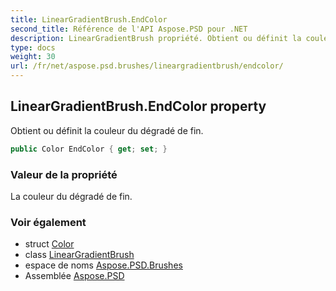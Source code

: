 ```yaml
---
title: LinearGradientBrush.EndColor
second_title: Référence de l'API Aspose.PSD pour .NET
description: LinearGradientBrush propriété. Obtient ou définit la couleur du dégradé de fin.
type: docs
weight: 30
url: /fr/net/aspose.psd.brushes/lineargradientbrush/endcolor/
---
```

## LinearGradientBrush.EndColor property

Obtient ou définit la couleur du dégradé de fin.

```csharp
public Color EndColor { get; set; }
```

### Valeur de la propriété

La couleur du dégradé de fin.

### Voir également

* struct [Color](../../../aspose.psd/color/)
* class [LinearGradientBrush](../)
* espace de noms [Aspose.PSD.Brushes](../../lineargradientbrush/)
* Assemblée [Aspose.PSD](../../../)


